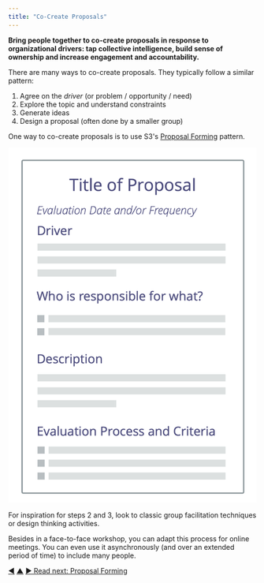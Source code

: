 ```yaml
---
title: "Co-Create Proposals"
---
```



**Bring people together to co-create proposals in response to organizational drivers: tap collective intelligence, build sense of ownership and increase engagement and accountability.**

There are many ways to co-create proposals. They typically follow a similar pattern:

1. Agree on the <dfn data-info="Organizational Driver: A driver is a person’s or a group's motive for responding to a specific situation. A driver is considered an **organizational driver** if responding to it would help the organization generate value, eliminate waste or avoid unintended consequences.">driver</dfn> (or problem / opportunity / need)
2. Explore the topic and understand constraints
3. Generate ideas
4. Design a proposal (often done by a smaller group)

One way to co-create proposals is to use S3's [Proposal Forming](proposal-forming.html) pattern.

![A template for proposals](img/templates/proposal-template.png)

For inspiration for steps 2 and 3, look to classic group facilitation techniques or design thinking activities.

Besides in a face-to-face workshop, you can adapt this process for online meetings. You can even use it asynchronously (and over an extended period of time) to include many people.


<div class="bottom-nav">
<a href="those-affected-decide.html" title="Back to: Those Affected Decide">◀</a> <a href="co-creation-and-evolution.html" title="Up: Co-Creation and Evolution">▲</a> <a href="proposal-forming.html" title="">▶ Read next: Proposal Forming</a>
</div>


<script type="text/javascript">
Mousetrap.bind('g n', function() {
    window.location.href = 'proposal-forming.html';
    return false;
});
</script>

